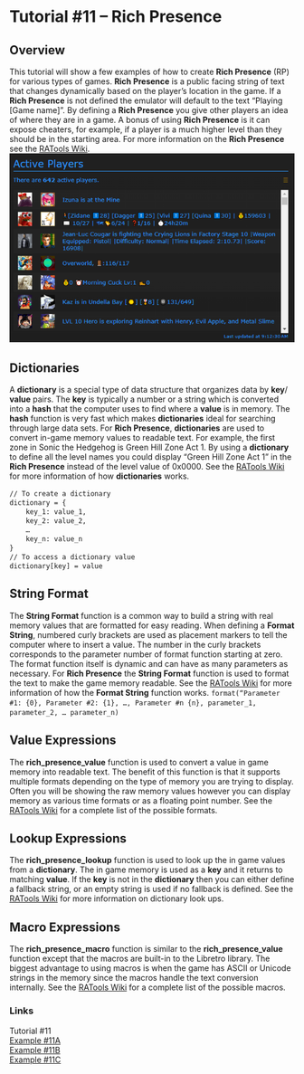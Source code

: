 # Tutorial #11 – Rich Presence
## Overview
This tutorial will show a few examples of how to create **Rich Presence** (RP) for various types of games.  **Rich Presence** is a public facing string of text that changes dynamically based on the player’s location in the game.  If a **Rich Presence** is not defined the emulator will default to the text “Playing [Game name]”.  By defining a **Rich Presence** you give other players an idea of where they are in a game.  A bonus of using **Rich Presence** is it can expose cheaters, for example, if a player is a much higher level than they should be in the starting area.  For more information on the **Rich Presence** see the [RATools Wiki](https://github.com/Jamiras/RATools/wiki/Rich-Presence-Functions).
![Rich Presence](RP_in_action.png)<br>
 ## Dictionaries
A **dictionary** is a special type of data structure that organizes data by **key**/ **value** pairs.  The **key** is typically a number or a string which is converted into a **hash** that the computer uses to find where a **value** is in memory.  The **hash** function is very fast which makes **dictionaries** ideal for searching through large data sets.  For **Rich Presence**, **dictionaries** are used to convert in-game memory values to readable text.  For example, the first zone in Sonic the Hedgehog is Green Hill Zone Act 1.  By using a **dictionary** to define all the level names you could display “Green Hill Zone Act 1” in the **Rich Presence** instead of the level value of 0x0000. See the [RATools Wiki](https://github.com/Jamiras/RATools/wiki/Variables#dictionaries) for more information of how **dictionaries** works.
```
// To create a dictionary
dictionary = {
    key_1: value_1, 
    key_2: value_2,
    …
    key_n: value_n
}
// To access a dictionary value
dictionary[key] = value
```
## String Format
The **String Format** function is a common way to build a string with real memory values that are formatted for easy reading.  When defining a **Format String**, numbered curly brackets are used as placement markers to tell the computer where to insert a value.  The number in the curly brackets corresponds to the parameter number of format function starting at zero.  The format function itself is dynamic and can have as many parameters as necessary. For **Rich Presence** the **String Format** function is used to format the text to make the game memory readable. See the [RATools Wiki](https://github.com/Jamiras/RATools/wiki/Built-in-Functions#formatformat_string-parameters) for more information of how the **Format String** function works.
```format(“Parameter #1: {0}, Parameter #2: {1}, …, Parameter #n {n}, parameter_1, parameter_2, … parameter_n)``` 
## Value Expressions
The **rich_presence_value** function is used to convert a value in game memory into readable text.  The benefit of this function is that it supports multiple formats depending on the type of memory you are trying to display.  Often you will be showing the raw memory values however you can display memory as various time formats or as a floating point number. See the [RATools Wiki](https://github.com/Jamiras/RATools/wiki/Rich-Presence-Functions#rich_presence_valuename-expression-format) for a complete list of the possible formats.
## Lookup Expressions
The **rich_presence_lookup** function is used to look up the in game values from a  **dictionary**.  The in game memory is used as a **key** and it returns to matching **value**.  If the **key** is not in the **dictionary** then you can either define a fallback string, or an empty string is used if no fallback is defined.  See the [RATools Wiki](https://github.com/Jamiras/RATools/wiki/Rich-Presence-Functions#rich_presence_lookupname-expression-dictionary-fallback) for more information on dictionary look ups.
## Macro Expressions
The **rich_presence_macro** function is similar to the **rich_presence_value** function except that the macros are built-in to the Libretro library.   The biggest advantage to using macros is when the game has ASCII or Unicode strings in the memory since the macros handle the text conversion internally. See the [RATools Wiki](https://github.com/Jamiras/RATools/wiki/Rich-Presence-Functions#rich_presence_macromacro-expression) for a complete list of the possible macros.

### Links
Tutorial #11<br>
[Example #11A](Example_11A.md)<br>
[Example #11B](Example_11B.md)<br>
[Example #11C](Example_11C.md)